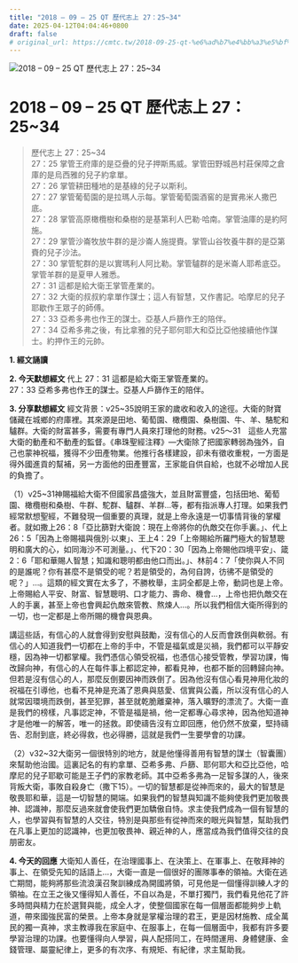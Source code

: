 ```yaml
---
title: "2018 – 09 – 25 QT 歷代志上 27：25~34"
date: 2025-04-12T04:04:46+0800
draft: false
# original_url: https://cmtc.tw/2018-09-25-qt-%e6%ad%b7%e4%bb%a3%e5%bf%97%e4%b8%8a-27%ef%bc%9a2534
---
```


![2018 – 09 – 25 QT 歷代志上 27：25\~34](/images/qt.jpg   "2018 – 09 – 25 QT 歷代志上 27：25\~34")

# 2018 – 09 – 25 QT 歷代志上 27：25\~34

> 歷代志上 27：25\~34  
> 27：25 掌管王府庫的是亞疊的兒子押斯馬威。掌管田野城邑村莊保障之倉庫的是烏西雅的兒子約拿單。  
> 27：26 掌管耕田種地的是基綠的兒子以斯利。  
> 27：27 掌管葡萄園的是拉瑪人示每。掌管葡萄園酒窖的是實弗米人撒巴底。  
> 27：28 掌管高原橄欖樹和桑樹的是基第利人巴勒‧哈南。掌管油庫的是約阿施。  
> 27：29 掌管沙崙牧放牛群的是沙崙人施提賚。掌管山谷牧養牛群的是亞第賚的兒子沙法。  
> 27：30 掌管駝群的是以實瑪利人阿比勒。掌管驢群的是米崙人耶希底亞。掌管羊群的是夏甲人雅悉。  
> 27：31 這都是給大衛王掌管產業的。  
> 27：32 大衛的叔叔約拿單作謀士；這人有智慧，又作書記。哈摩尼的兒子耶歇作王眾子的師傅。  
> 27：33 亞希多弗也作王的謀士。亞基人戶篩作王的陪伴。  
> 27：34 亞希多弗之後，有比拿雅的兒子耶何耶大和亞比亞他接續他作謀士。約押作王的元帥。

**1. 經文誦讀**

**2.  今天默想經文**
代上 27：31 這都是給大衛王掌管產業的。  
27：33 亞希多弗也作王的謀士。亞基人戶篩作王的陪伴。

**3. 分享默想經文**
經文背景：v25\~35說明王家的歲收和收入的途徑。大衛的財寶儲藏在城鄉的府庫裡。其來源是田地、葡萄園、橄欖園、桑樹園、牛、羊、駱駝和驢群。大衛的財富甚多，需要有專門人員來打理他的財務。v25～31　這些人充當大衛的動產和不動產的監督。《串珠聖經注釋》—大衛除了把國家轉弱為強外，自己也蒙神祝福，獲得不少田產物業。他推行各樣建設，卻未有徵收重稅，一方面是得外國進貢的幫補，另一方面他的田產豐富，王家能自供自給，也就不必增加人民的負擔了。

（1）v25\~31神賜福給大衛不但國家昌盛強大，並且財富豐盛，包括田地、葡萄園、橄欖樹和桑樹、牛群、駝群、驢群、羊群…等，都有指派專人打理。如果我們經常默想聖經，不難發現一個重要的真理，就是上帝永遠是一切事情背後的掌權者。就如撒上26：8「亞比篩對大衛說：現在上帝將你的仇敵交在你手裏。」、代上26：5「因為上帝賜福與俄別‧以東」、王上4：29「上帝賜給所羅門極大的智慧聰明和廣大的心，如同海沙不可測量。」、代下20：30「因為上帝賜他四境平安」、箴2：6「耶和華賜人智慧；知識和聰明都由他口而出。」、林前4：7「使你與人不同的是誰呢？你有甚麼不是領受的呢？若是領受的，為何自誇，彷彿不是領受的呢？」…。這類的經文實在太多了，不勝枚舉，主詞全都是上帝，動詞也是上帝。上帝賜給人平安、財富、智慧聰明、口才能力、壽命、機會…，上帝也把仇敵交在人的手裏，甚至上帝也會興起仇敵來管教、熬煉人…。所以我們相信大衛所得到的一切，也一定都是上帝所賜的機會與恩典。

講這些話，有信心的人就會得到安慰與鼓勵，沒有信心的人反而會跌倒與軟弱。有信心的人知道我們一切都在上帝的手中，不管是福氣或是災禍，我們都可以平靜安穩，因為神一切都掌權。我們憑信心領受祝福，也憑信心接受管教，學習功課，悔改歸向神，有信心的人在每件事上都認定神，都看見神，也都不斷的回轉歸向神。但若是沒有信心的人，那麼反倒要因神而跌倒了。因為他沒有信心看見神用化妝的祝福在引導他，也看不見神是充滿了恩典與慈愛、信實與公義，所以沒有信心的人就常因環境而跌倒，甚至犯罪，甚至就乾脆離棄神，落入曠野的漂流了。大衛一直是我們的榜樣，凡事認定神，不管是福是禍，他一定都專心尋求神，因為他知道神才是他唯一的解答，唯一的拯救。即使禱告沒有立即回應，他仍然不放棄，堅持禱告、忍耐到底，終必得救，也必得勝，這就是我們一生要學會的功課。

（2）v32\~32大衛另一個很特別的地方，就是他懂得善用有智慧的謀士（智囊團）來幫助他治國。這裏記名的有約拿單、亞希多弗、戶篩、耶何耶大和亞比亞他，哈摩尼的兒子耶歇可能是王子們的家教老師。其中亞希多弗為一足智多謀的人，後來背叛大衛，事敗自殺身亡（撒下15）。一切的智慧都是從神而來的，最大的智慧是敬畏耶和華，這是一切智慧的開端。如果我們的智慧與知識不能夠使我們更加敬畏神、認識神，那麼反過來就會使我們更加驕傲自恃。求主使我們成為一個有智慧的人，也學習與有智慧的人交往，特別是與那些有從神而來的眼光與智慧，幫助我們在凡事上更加的認識神，也更加敬畏神、親近神的人，應當成為我們值得交往的良朋密友。

**4. 今天的回應**
大衛知人善任，在治理國事上、在決策上、在軍事上、在敬拜神的事上、在領受先知的話語上…，大衛一直是一個很好的團隊事奉的領袖。大衛在逃亡期間，能夠將那些流浪漢召聚訓練成為開國將領，可見他是一個懂得訓練人才的領袖。在立王之後又懂得知人善任，不自以為是，不單打獨鬥，我們看見他花了許多時間與精力在於選賢與能，成全人才，使整個國家在每一個層面都能夠步上軌道，帶來國強民富的榮景。上帝本身就是掌權治理的君王，更是因材施教、成全萬民的獨一真神，求主教導我在家庭中、在服事上，在每一個層面中，我都有許多要學習治理的功課。也要懂得向人學習，與人配搭同工，在時間運用、身體健康、金錢管理、屬靈紀律上，更多的有次序、有規矩、有紀律，求主幫助我。

